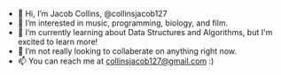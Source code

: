 - 👋 Hi, I’m Jacob Collins, @collinsjacob127
- 👀 I’m interested in music, programming, biology, and film.
- 🌱 I’m currently learning about Data Structures and Algorithms, but I'm excited to learn more!
- 💞️ I’m not really looking to collaberate on anything right now.
- 📫 You can reach me at collinsjacob127@gmail.com :)

<!---
collinsjacob127/collinsjacob127 is a ✨ special ✨ repository because its `README.md` (this file) appears on your GitHub profile.
You can click the Preview link to take a look at your changes.
--->
